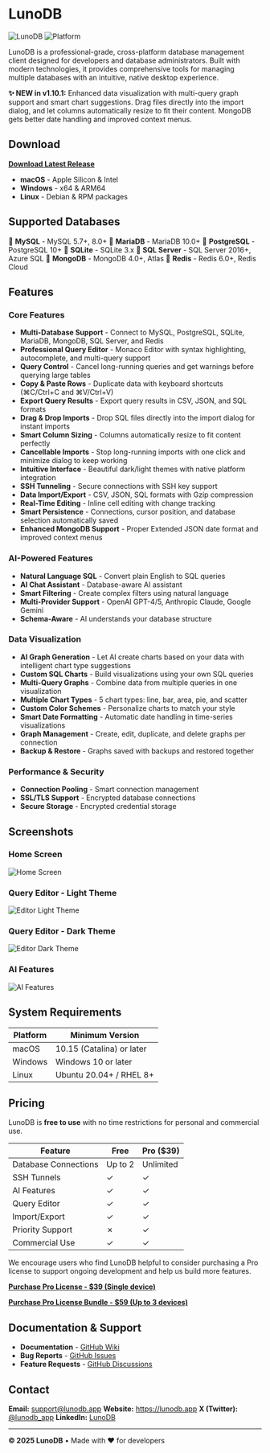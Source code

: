 # LunoDB

![LunoDB](https://img.shields.io/badge/version-1.10.1-blue.svg)
![Platform](https://img.shields.io/badge/platform-macOS%20%7C%20Windows%20%7C%20Linux-lightgrey.svg)

LunoDB is a professional-grade, cross-platform database management client designed for developers and database administrators. Built with modern technologies, it provides comprehensive tools for managing multiple databases with an intuitive, native desktop experience.

**✨ NEW in v1.10.1:** Enhanced data visualization with multi-query graph support and smart chart suggestions. Drag files directly into the import dialog, and let columns automatically resize to fit their content. MongoDB gets better date handling and improved context menus.

## Download

[**Download Latest Release**](https://github.com/lunodb/lunodb/releases/latest)

- **macOS** - Apple Silicon & Intel
- **Windows** - x64 & ARM64
- **Linux** - Debian & RPM packages

## Supported Databases

🐬 **MySQL** - MySQL 5.7+, 8.0+
🦭 **MariaDB** - MariaDB 10.0+
🐘 **PostgreSQL** - PostgreSQL 10+
📄 **SQLite** - SQLite 3.x
🏢 **SQL Server** - SQL Server 2016+, Azure SQL
🍃 **MongoDB** - MongoDB 4.0+, Atlas
🔴 **Redis** - Redis 6.0+, Redis Cloud

## Features

### Core Features
- **Multi-Database Support** - Connect to MySQL, PostgreSQL, SQLite, MariaDB, MongoDB, SQL Server, and Redis
- **Professional Query Editor** - Monaco Editor with syntax highlighting, autocomplete, and multi-query support
- **Query Control** - Cancel long-running queries and get warnings before querying large tables
- **Copy & Paste Rows** - Duplicate data with keyboard shortcuts (⌘C/Ctrl+C and ⌘V/Ctrl+V)
- **Export Query Results** - Export query results in CSV, JSON, and SQL formats
- **Drag & Drop Imports** - Drop SQL files directly into the import dialog for instant imports
- **Smart Column Sizing** - Columns automatically resize to fit content perfectly
- **Cancellable Imports** - Stop long-running imports with one click and minimize dialog to keep working
- **Intuitive Interface** - Beautiful dark/light themes with native platform integration
- **SSH Tunneling** - Secure connections with SSH key support
- **Data Import/Export** - CSV, JSON, SQL formats with Gzip compression
- **Real-Time Editing** - Inline cell editing with change tracking
- **Smart Persistence** - Connections, cursor position, and database selection automatically saved
- **Enhanced MongoDB Support** - Proper Extended JSON date format and improved context menus

### AI-Powered Features
- **Natural Language SQL** - Convert plain English to SQL queries
- **AI Chat Assistant** - Database-aware AI assistant
- **Smart Filtering** - Create complex filters using natural language
- **Multi-Provider Support** - OpenAI GPT-4/5, Anthropic Claude, Google Gemini
- **Schema-Aware** - AI understands your database structure

### Data Visualization
- **AI Graph Generation** - Let AI create charts based on your data with intelligent chart type suggestions
- **Custom SQL Charts** - Build visualizations using your own SQL queries
- **Multi-Query Graphs** - Combine data from multiple queries in one visualization
- **Multiple Chart Types** - 5 chart types: line, bar, area, pie, and scatter
- **Custom Color Schemes** - Personalize charts to match your style
- **Smart Date Formatting** - Automatic date handling in time-series visualizations
- **Graph Management** - Create, edit, duplicate, and delete graphs per connection
- **Backup & Restore** - Graphs saved with backups and restored together

### Performance & Security
- **Connection Pooling** - Smart connection management
- **SSL/TLS Support** - Encrypted database connections
- **Secure Storage** - Encrypted credential storage

## Screenshots

### Home Screen
![Home Screen](screenshots/home-screen.png)

### Query Editor - Light Theme
![Editor Light Theme](screenshots/editor-light.png)

### Query Editor - Dark Theme
![Editor Dark Theme](screenshots/editor-dark.png)

### AI Features
![AI Features](screenshots/ai-features.png)

## System Requirements

| Platform | Minimum Version |
|----------|----------------|
| macOS | 10.15 (Catalina) or later |
| Windows | Windows 10 or later |
| Linux | Ubuntu 20.04+ / RHEL 8+ |

## Pricing

LunoDB is **free to use** with no time restrictions for personal and commercial use.

| Feature | Free | Pro ($39) |
|---------|------|-----------|
| Database Connections | Up to 2 | Unlimited |
| SSH Tunnels | ✓ | ✓ |
| AI Features | ✓ | ✓ |
| Query Editor | ✓ | ✓ |
| Import/Export | ✓ | ✓ |
| Priority Support | ✗ | ✓ |
| Commercial Use | ✓ | ✓ |

We encourage users who find LunoDB helpful to consider purchasing a Pro license to support ongoing development and help us build more features.

**[Purchase Pro License - $39 (Single device)](https://lunodb.app/#pricing)**

**[Purchase Pro License Bundle - $59 (Up to 3 devices)](https://lunodb.app/#pricing)**

## Documentation & Support

- **Documentation** - [GitHub Wiki](https://github.com/lunodb/lunodb/wiki)
- **Bug Reports** - [GitHub Issues](https://github.com/lunodb/lunodb/issues)
- **Feature Requests** - [GitHub Discussions](https://github.com/lunodb/lunodb/discussions)

## Contact

**Email:** support@lunodb.app
**Website:** https://lunodb.app
**X (Twitter):** [@lunodb_app](https://x.com/lunodb_app)
**LinkedIn:** [LunoDB](https://www.linkedin.com/company/lunodb)

---

**© 2025 LunoDB** • Made with ❤️ for developers

